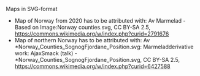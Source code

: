 Maps in SVG-format
- Map of Norway from 2020 has to be attributed with: Av Marmelad - Based on Image:Norway counties.svg, CC BY-SA 2.5, https://commons.wikimedia.org/w/index.php?curid=2791676
- Map of northern Norway has to be attributed with: Av *Norway_Counties_SognogFjordane_Position.svg: Marmeladderivative work: AjaxSmack (talk) - *Norway_Counties_SognogFjordane_Position.svg, CC BY-SA 2.5, https://commons.wikimedia.org/w/index.php?curid=6427588
